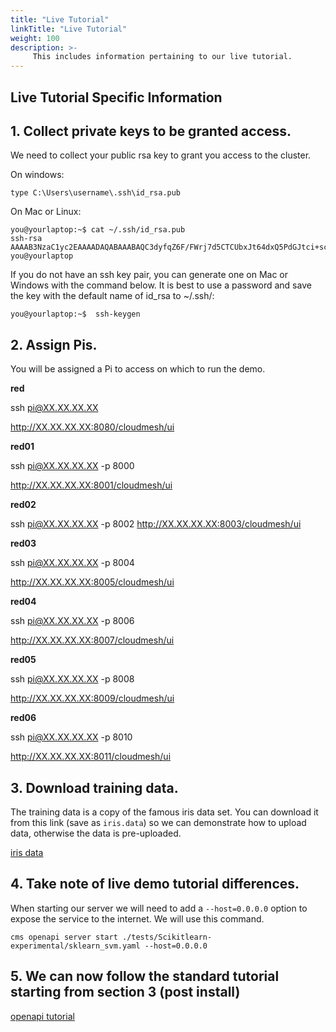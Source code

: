 ```yaml
---
title: "Live Tutorial"
linkTitle: "Live Tutorial"
weight: 100
description: >-
     This includes information pertaining to our live tutorial.
---
```


## Live Tutorial Specific Information

## 1. Collect private keys to be granted access.

We need to collect your public rsa key to grant you access to the cluster.

On windows:
```
type C:\Users\username\.ssh\id_rsa.pub
```

On Mac or Linux:
```
you@yourlaptop:~$ cat ~/.ssh/id_rsa.pub
ssh-rsa AAAAB3NzaC1yc2EAAAADAQABAAABAQC3dyfqZ6F/FWrj7d5CTCUbxJt64dxQ5PdGJtci+scAT2B5kXmUB+rBW4tSEy/Lcdg+T3x9Rola0kTYaCwP+7UbxVaPlXWF5Ss+9XzOC24JN//fUn8hnCvKh9jFoKF6NIxP8DJJ94r1aU3+P0c6UKkQZU2W91BXAL4FWqO9zdWtPYkR//HWJzZy6sqoUzAVAOY+y7xtX0ybJ9qg767Gx4xpu0kcbvgphOxkNRdNPXFB5EsrRPB1rw/vblNF9Y65ahAtmcHJB9kxj0JBtor3DK+b6i+zrIbNYPAV2b6iI30tbxcEk0ovnEZiuRz0dxDslPrziMSPWnFFFY5pQxZOnGG7 you@yourlaptop
```

If you do not have an ssh key pair, you can generate one on Mac or Windows with the command below. It is best to use a password and save the key with the default name of id_rsa to ~/.ssh/:

```
you@yourlaptop:~$  ssh-keygen
```

## 2. Assign Pis.

You will be assigned a Pi to access on which to run the demo.

**red**

ssh pi@XX.XX.XX.XX

http://XX.XX.XX.XX:8080/cloudmesh/ui

**red01**

ssh pi@XX.XX.XX.XX -p 8000

http://XX.XX.XX.XX:8001/cloudmesh/ui

**red02**

ssh pi@XX.XX.XX.XX -p 8002
http://XX.XX.XX.XX:8003/cloudmesh/ui

**red03**

ssh pi@XX.XX.XX.XX -p 8004

http://XX.XX.XX.XX:8005/cloudmesh/ui

**red04**

ssh pi@XX.XX.XX.XX -p 8006

http://XX.XX.XX.XX:8007/cloudmesh/ui

**red05**

ssh pi@XX.XX.XX.XX -p 8008

http://XX.XX.XX.XX:8009/cloudmesh/ui

**red06**

ssh pi@XX.XX.XX.XX -p 8010

http://XX.XX.XX.XX:8011/cloudmesh/ui

## 3. Download training data.

The training data is a copy of the famous iris data set. You can download it from this link (save as `iris.data`) so we can demonstrate how to upload data, otherwise the data is pre-uploaded.

[iris data](https://drive.google.com/drive/u/0/folders/17LlCE2AtWLJxbDh62AYN0efoNR5wrSDl)

## 4. Take note of live demo tutorial differences.

When starting our server we will need to add a `--host=0.0.0.0` option to expose the service to the internet. We will use this command.

```
cms openapi server start ./tests/Scikitlearn-experimental/sklearn_svm.yaml --host=0.0.0.0
```

## 5. We can now follow the standard tutorial starting from section 3 (post install)

[openapi tutorial](https://cloudmesh.github.io/pi/tutorial/analytics-services/#3-the-python-code)

